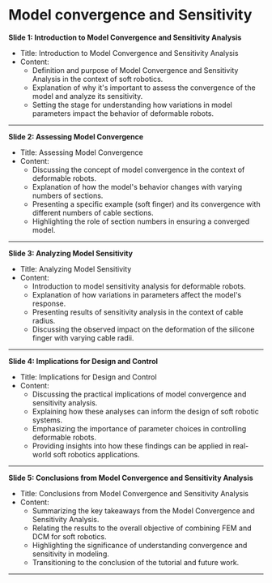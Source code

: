 # Model convergence and Sensitivity

**Slide 1: Introduction to Model Convergence and Sensitivity Analysis**

- Title: Introduction to Model Convergence and Sensitivity Analysis
- Content:
  - Definition and purpose of Model Convergence and Sensitivity Analysis in the context of soft robotics.
  - Explanation of why it's important to assess the convergence of the model and analyze its sensitivity.
  - Setting the stage for understanding how variations in model parameters impact the behavior of deformable robots.

---

**Slide 2: Assessing Model Convergence**

- Title: Assessing Model Convergence
- Content:
  - Discussing the concept of model convergence in the context of deformable robots.
  - Explanation of how the model's behavior changes with varying numbers of sections.
  - Presenting a specific example (soft finger) and its convergence with different numbers of cable sections.
  - Highlighting the role of section numbers in ensuring a converged model.

---

**Slide 3: Analyzing Model Sensitivity**

- Title: Analyzing Model Sensitivity
- Content:
  - Introduction to model sensitivity analysis for deformable robots.
  - Explanation of how variations in parameters affect the model's response.
  - Presenting results of sensitivity analysis in the context of cable radius.
  - Discussing the observed impact on the deformation of the silicone finger with varying cable radii.

---

**Slide 4: Implications for Design and Control**

- Title: Implications for Design and Control
- Content:
  - Discussing the practical implications of model convergence and sensitivity analysis.
  - Explaining how these analyses can inform the design of soft robotic systems.
  - Emphasizing the importance of parameter choices in controlling deformable robots.
  - Providing insights into how these findings can be applied in real-world soft robotics applications.

---
**Slide 5: Conclusions from Model Convergence and Sensitivity Analysis**

- Title: Conclusions from Model Convergence and Sensitivity Analysis
- Content:
  - Summarizing the key takeaways from the Model Convergence and Sensitivity Analysis.
  - Relating the results to the overall objective of combining FEM and DCM for soft robotics.
  - Highlighting the significance of understanding convergence and sensitivity in modeling.
  - Transitioning to the conclusion of the tutorial and future work.
---
